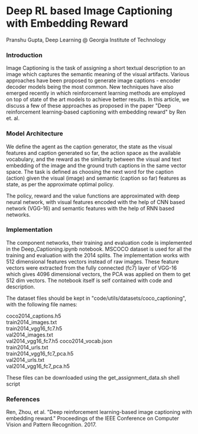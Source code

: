 # Deep RL based Image Captioning with Embedding Reward
Pranshu Gupta, Deep Learning @ Georgia Institute of Technology

### Introduction
   Image Captioning is the task of assigning a short textual description to an image which captures the semantic meaning of the visual artifacts. Various approaches have been proposed to generate image captions - encoder decoder models being the most common. New techniques have also emerged recently in which reinforcement learning methods are employed on top of state of the art models to achieve better results. In this article, we discuss a few of these approaches as proposed in the paper "Deep reinforcement learning-based captioning with embedding reward" by Ren et. al.

### Model Architecture
We define the agent as the caption generator, the state as the visual features and caption generated so far, the action space as the available vocabulary, and the reward as the similarity between the visual and text embedding of the image and the ground truth captions in the same vector space. The task is defined as choosing the next word for the caption (action) given the visual (image) and semantic (caption so far) features as state, as per the approximate optimal policy. 

The policy, reward and the value functions are approximated with deep neural network, with visual features encoded with the help of CNN based network (VGG-16) and semantic features with the help of RNN based networks. 

### Implementation
The component networks, their training and evaluation code is implemented in the Deep_Captioning.ipynb notebook. MSCOCO dataset is used for all the training and evaluation with the 2014 splits. The implementation works with 512 dimensional features vectors instead of raw images. These feature vectors were extracted from the fully connected (fc7) layer of VGG-16 which gives 4096 dimensional vectors, the PCA was applied on them to get 512 dim vectors. The notebook itself is self contained with code and description.

The dataset files should be kept in "code/utils/datasets/coco_captioning", with the following file names:

coco2014_captions.h5  
train2014_images.txt  
train2014_vgg16_fc7.h5      
val2014_images.txt  
val2014_vgg16_fc7.h5 
coco2014_vocab.json   
train2014_urls.txt    
train2014_vgg16_fc7_pca.h5  
val2014_urls.txt   
val2014_vgg16_fc7_pca.h5

These files can be downloaded using the get_assignment_data.sh shell script

### References
Ren, Zhou, et al. "Deep reinforcement learning-based image captioning with embedding reward." Proceedings of the IEEE Conference on Computer Vision and Pattern Recognition. 2017.
